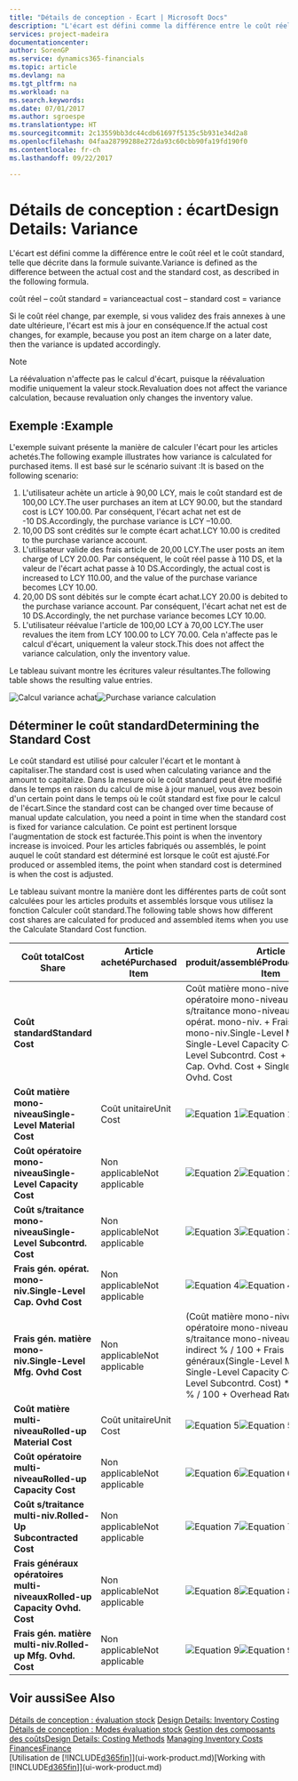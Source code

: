 ```yaml
---
title: "Détails de conception - Ecart | Microsoft Docs"
description: "L'écart est défini comme la différence entre le coût réel et le coût standard, telle que décrite dans la formule suivante."
services: project-madeira
documentationcenter: 
author: SorenGP
ms.service: dynamics365-financials
ms.topic: article
ms.devlang: na
ms.tgt_pltfrm: na
ms.workload: na
ms.search.keywords: 
ms.date: 07/01/2017
ms.author: sgroespe
ms.translationtype: HT
ms.sourcegitcommit: 2c13559bb3dc44cdb61697f5135c5b931e34d2a8
ms.openlocfilehash: 04faa28799288e272da93c60cbb90fa19fd190f0
ms.contentlocale: fr-ch
ms.lasthandoff: 09/22/2017

---
```

# <a name="design-details-variance"></a><span data-ttu-id="c90b6-103">Détails de conception : écart</span><span class="sxs-lookup"><span data-stu-id="c90b6-103">Design Details: Variance</span></span>
<span data-ttu-id="c90b6-104">L'écart est défini comme la différence entre le coût réel et le coût standard, telle que décrite dans la formule suivante.</span><span class="sxs-lookup"><span data-stu-id="c90b6-104">Variance is defined as the difference between the actual cost and the standard cost, as described in the following formula.</span></span>  

 <span data-ttu-id="c90b6-105">coût réel – coût standard = variance</span><span class="sxs-lookup"><span data-stu-id="c90b6-105">actual cost – standard cost = variance</span></span>  

 <span data-ttu-id="c90b6-106">Si le coût réel change, par exemple, si vous validez des frais annexes à une date ultérieure, l'écart est mis à jour en conséquence.</span><span class="sxs-lookup"><span data-stu-id="c90b6-106">If the actual cost changes, for example, because you post an item charge on a later date, then the variance is updated accordingly.</span></span>  

> [!NOTE]  
>  <span data-ttu-id="c90b6-107">La réévaluation n'affecte pas le calcul d'écart, puisque la réévaluation modifie uniquement la valeur stock.</span><span class="sxs-lookup"><span data-stu-id="c90b6-107">Revaluation does not affect the variance calculation, because revaluation only changes the inventory value.</span></span>  

## <a name="example"></a><span data-ttu-id="c90b6-108">Exemple :</span><span class="sxs-lookup"><span data-stu-id="c90b6-108">Example</span></span>  
 <span data-ttu-id="c90b6-109">L'exemple suivant présente la manière de calculer l'écart pour les articles achetés.</span><span class="sxs-lookup"><span data-stu-id="c90b6-109">The following example illustrates how variance is calculated for purchased items.</span></span> <span data-ttu-id="c90b6-110">Il est basé sur le scénario suivant :</span><span class="sxs-lookup"><span data-stu-id="c90b6-110">It is based on the following scenario:</span></span>  

1.  <span data-ttu-id="c90b6-111">L'utilisateur achète un article à 90,00 LCY, mais le coût standard est de 100,00 LCY.</span><span class="sxs-lookup"><span data-stu-id="c90b6-111">The user purchases an item at LCY 90.00, but the standard cost is LCY 100.00.</span></span> <span data-ttu-id="c90b6-112">Par conséquent, l'écart achat net est de -10 DS.</span><span class="sxs-lookup"><span data-stu-id="c90b6-112">Accordingly, the purchase variance is LCY –10.00.</span></span>  
2.  <span data-ttu-id="c90b6-113">10,00 DS sont crédités sur le compte écart achat.</span><span class="sxs-lookup"><span data-stu-id="c90b6-113">LCY 10.00 is credited to the purchase variance account.</span></span>  
3.  <span data-ttu-id="c90b6-114">L'utilisateur valide des frais article de 20,00 LCY.</span><span class="sxs-lookup"><span data-stu-id="c90b6-114">The user posts an item charge of LCY 20.00.</span></span> <span data-ttu-id="c90b6-115">Par conséquent, le coût réel passe à 110 DS, et la valeur de l'écart achat passe à 10 DS.</span><span class="sxs-lookup"><span data-stu-id="c90b6-115">Accordingly, the actual cost is increased to LCY 110.00, and the value of the purchase variance becomes LCY 10.00.</span></span>  
4.  <span data-ttu-id="c90b6-116">20,00 DS sont débités sur le compte écart achat.</span><span class="sxs-lookup"><span data-stu-id="c90b6-116">LCY 20.00 is debited to the purchase variance account.</span></span> <span data-ttu-id="c90b6-117">Par conséquent, l'écart achat net est de 10 DS.</span><span class="sxs-lookup"><span data-stu-id="c90b6-117">Accordingly, the net purchase variance becomes LCY 10.00.</span></span>  
5.  <span data-ttu-id="c90b6-118">L'utilisateur réévalue l'article de 100,00 LCY à 70,00 LCY.</span><span class="sxs-lookup"><span data-stu-id="c90b6-118">The user revalues the item from LCY 100.00 to LCY 70.00.</span></span> <span data-ttu-id="c90b6-119">Cela n'affecte pas le calcul d'écart, uniquement la valeur stock.</span><span class="sxs-lookup"><span data-stu-id="c90b6-119">This does not affect the variance calculation, only the inventory value.</span></span>  

 <span data-ttu-id="c90b6-120">Le tableau suivant montre les écritures valeur résultantes.</span><span class="sxs-lookup"><span data-stu-id="c90b6-120">The following table shows the resulting value entries.</span></span>  

 <span data-ttu-id="c90b6-121">![Calcul variance achat](media/design_details_inventory_costing_11_purchase_variance.png "design_details_inventory_costing_11_purchase_variance")</span><span class="sxs-lookup"><span data-stu-id="c90b6-121">![Purchase variance calculation](media/design_details_inventory_costing_11_purchase_variance.png "design_details_inventory_costing_11_purchase_variance")</span></span>  

## <a name="determining-the-standard-cost"></a><span data-ttu-id="c90b6-122">Déterminer le coût standard</span><span class="sxs-lookup"><span data-stu-id="c90b6-122">Determining the Standard Cost</span></span>  
 <span data-ttu-id="c90b6-123">Le coût standard est utilisé pour calculer l'écart et le montant à capitaliser.</span><span class="sxs-lookup"><span data-stu-id="c90b6-123">The standard cost is used when calculating variance and the amount to capitalize.</span></span> <span data-ttu-id="c90b6-124">Dans la mesure où le coût standard peut être modifié dans le temps en raison du calcul de mise à jour manuel, vous avez besoin d'un certain point dans le temps où le coût standard est fixe pour le calcul de l'écart.</span><span class="sxs-lookup"><span data-stu-id="c90b6-124">Since the standard cost can be changed over time because of manual update calculation, you need a point in time when the standard cost is fixed for variance calculation.</span></span> <span data-ttu-id="c90b6-125">Ce point est pertinent lorsque l'augmentation de stock est facturée.</span><span class="sxs-lookup"><span data-stu-id="c90b6-125">This point is when the inventory increase is invoiced.</span></span> <span data-ttu-id="c90b6-126">Pour les articles fabriqués ou assemblés, le point auquel le coût standard est déterminé est lorsque le coût est ajusté.</span><span class="sxs-lookup"><span data-stu-id="c90b6-126">For produced or assembled items, the point when standard cost is determined is when the cost is adjusted.</span></span>  

 <span data-ttu-id="c90b6-127">Le tableau suivant montre la manière dont les différentes parts de coût sont calculées pour les articles produits et assemblés lorsque vous utilisez la fonction Calculer coût standard.</span><span class="sxs-lookup"><span data-stu-id="c90b6-127">The following table shows how different cost shares are calculated for produced and assembled items when you use the Calculate Standard Cost function.</span></span>  

|<span data-ttu-id="c90b6-128">Coût total</span><span class="sxs-lookup"><span data-stu-id="c90b6-128">Cost Share</span></span>|<span data-ttu-id="c90b6-129">Article acheté</span><span class="sxs-lookup"><span data-stu-id="c90b6-129">Purchased Item</span></span>|<span data-ttu-id="c90b6-130">Article produit/assemblé</span><span class="sxs-lookup"><span data-stu-id="c90b6-130">Produced/Assembled Item</span></span>|  
|----------------|--------------------|------------------------------|  
|<span data-ttu-id="c90b6-131">**Coût standard**</span><span class="sxs-lookup"><span data-stu-id="c90b6-131">**Standard Cost**</span></span>||<span data-ttu-id="c90b6-132">Coût matière mono-niveau + Coût opératoire mono-niveau + Coût s/traitance mono-niveau + Frais gén. opérat. mono-niv. + Frais gén. matière mono-niv.</span><span class="sxs-lookup"><span data-stu-id="c90b6-132">Single-Level Material Cost + Single-Level Capacity Cost + Single-Level Subcontrd. Cost + Single-Level Cap. Ovhd. Cost + Single-Level Mfg. Ovhd. Cost</span></span>|  
|<span data-ttu-id="c90b6-133">**Coût matière mono-niveau**</span><span class="sxs-lookup"><span data-stu-id="c90b6-133">**Single-Level Material Cost**</span></span>|<span data-ttu-id="c90b6-134">Coût unitaire</span><span class="sxs-lookup"><span data-stu-id="c90b6-134">Unit Cost</span></span>|<span data-ttu-id="c90b6-135">![Equation 1](media/design_details_inventory_costing_11_equation_1.png "design_details_inventory_costing_11_equation_1")</span><span class="sxs-lookup"><span data-stu-id="c90b6-135">![Equation 1](media/design_details_inventory_costing_11_equation_1.png "design_details_inventory_costing_11_equation_1")</span></span>|  
|<span data-ttu-id="c90b6-136">**Coût opératoire mono-niveau**</span><span class="sxs-lookup"><span data-stu-id="c90b6-136">**Single-Level Capacity Cost**</span></span>|<span data-ttu-id="c90b6-137">Non applicable</span><span class="sxs-lookup"><span data-stu-id="c90b6-137">Not applicable</span></span>|<span data-ttu-id="c90b6-138">![Equation 2](media/design_details_inventory_costing_11_equation_2.png "design_details_inventory_costing_11_equation_2")</span><span class="sxs-lookup"><span data-stu-id="c90b6-138">![Equation 2](media/design_details_inventory_costing_11_equation_2.png "design_details_inventory_costing_11_equation_2")</span></span>|  
|<span data-ttu-id="c90b6-139">**Coût s/traitance mono-niveau**</span><span class="sxs-lookup"><span data-stu-id="c90b6-139">**Single-Level Subcontrd. Cost**</span></span>|<span data-ttu-id="c90b6-140">Non applicable</span><span class="sxs-lookup"><span data-stu-id="c90b6-140">Not applicable</span></span>|<span data-ttu-id="c90b6-141">![Equation 3](media/design_details_inventory_costing_11_equation_3.png "design_details_inventory_costing_11_equation_3")</span><span class="sxs-lookup"><span data-stu-id="c90b6-141">![Equation 3](media/design_details_inventory_costing_11_equation_3.png "design_details_inventory_costing_11_equation_3")</span></span>|  
|<span data-ttu-id="c90b6-142">**Frais gén. opérat. mono-niv.**</span><span class="sxs-lookup"><span data-stu-id="c90b6-142">**Single-Level Cap. Ovhd Cost**</span></span>|<span data-ttu-id="c90b6-143">Non applicable</span><span class="sxs-lookup"><span data-stu-id="c90b6-143">Not applicable</span></span>|<span data-ttu-id="c90b6-144">![Equation 4](media/design_details_inventory_costing_11_equation_4.png "design_details_inventory_costing_11_equation_4")</span><span class="sxs-lookup"><span data-stu-id="c90b6-144">![Equation 4](media/design_details_inventory_costing_11_equation_4.png "design_details_inventory_costing_11_equation_4")</span></span>|  
|<span data-ttu-id="c90b6-145">**Frais gén. matière mono-niv.**</span><span class="sxs-lookup"><span data-stu-id="c90b6-145">**Single-Level Mfg. Ovhd Cost**</span></span>|<span data-ttu-id="c90b6-146">Non applicable</span><span class="sxs-lookup"><span data-stu-id="c90b6-146">Not applicable</span></span>|<span data-ttu-id="c90b6-147">(Coût matière mono-niveau + Coût opératoire mono-niveau + Coût s/traitance mono-niveau) * Coût indirect % / 100 + Frais généraux</span><span class="sxs-lookup"><span data-stu-id="c90b6-147">(Single-Level Material Cost + Single-Level Capacity Cost + Single-Level Subcontrd. Cost) * Indirect Cost % / 100 + Overhead Rate</span></span>|  
|<span data-ttu-id="c90b6-148">**Coût matière multi-niveau**</span><span class="sxs-lookup"><span data-stu-id="c90b6-148">**Rolled-up Material Cost**</span></span>|<span data-ttu-id="c90b6-149">Coût unitaire</span><span class="sxs-lookup"><span data-stu-id="c90b6-149">Unit Cost</span></span>|<span data-ttu-id="c90b6-150">![Equation 5](media/design_details_inventory_costing_11_equation_5.png "design_details_inventory_costing_11_equation_5")</span><span class="sxs-lookup"><span data-stu-id="c90b6-150">![Equation 5](media/design_details_inventory_costing_11_equation_5.png "design_details_inventory_costing_11_equation_5")</span></span>|  
|<span data-ttu-id="c90b6-151">**Coût opératoire multi-niveau**</span><span class="sxs-lookup"><span data-stu-id="c90b6-151">**Rolled-up Capacity Cost**</span></span>|<span data-ttu-id="c90b6-152">Non applicable</span><span class="sxs-lookup"><span data-stu-id="c90b6-152">Not applicable</span></span>|<span data-ttu-id="c90b6-153">![Equation 6](media/design_details_inventory_costing_11_equation_6.png "design_details_inventory_costing_11_equation_6")</span><span class="sxs-lookup"><span data-stu-id="c90b6-153">![Equation 6](media/design_details_inventory_costing_11_equation_6.png "design_details_inventory_costing_11_equation_6")</span></span>|  
|<span data-ttu-id="c90b6-154">**Coût s/traitance multi-niv.**</span><span class="sxs-lookup"><span data-stu-id="c90b6-154">**Rolled-Up Subcontracted Cost**</span></span>|<span data-ttu-id="c90b6-155">Non applicable</span><span class="sxs-lookup"><span data-stu-id="c90b6-155">Not applicable</span></span>|<span data-ttu-id="c90b6-156">![Equation 7](media/design_details_inventory_costing_11_equation_7.png "design_details_inventory_costing_11_equation_7")</span><span class="sxs-lookup"><span data-stu-id="c90b6-156">![Equation 7](media/design_details_inventory_costing_11_equation_7.png "design_details_inventory_costing_11_equation_7")</span></span>|  
|<span data-ttu-id="c90b6-157">**Frais généraux opératoires multi-niveaux**</span><span class="sxs-lookup"><span data-stu-id="c90b6-157">**Rolled-up Capacity Ovhd. Cost**</span></span>|<span data-ttu-id="c90b6-158">Non applicable</span><span class="sxs-lookup"><span data-stu-id="c90b6-158">Not applicable</span></span>|<span data-ttu-id="c90b6-159">![Equation 8](media/design_details_inventory_costing_11_equation_8.png "design_details_inventory_costing_11_equation_8")</span><span class="sxs-lookup"><span data-stu-id="c90b6-159">![Equation 8](media/design_details_inventory_costing_11_equation_8.png "design_details_inventory_costing_11_equation_8")</span></span>|  
|<span data-ttu-id="c90b6-160">**Frais gén. matière multi-niv.**</span><span class="sxs-lookup"><span data-stu-id="c90b6-160">**Rolled-up Mfg. Ovhd. Cost**</span></span>|<span data-ttu-id="c90b6-161">Non applicable</span><span class="sxs-lookup"><span data-stu-id="c90b6-161">Not applicable</span></span>|<span data-ttu-id="c90b6-162">![Equation 9](media/design_details_inventory_costing_11_equation_9.png "design_details_inventory_costing_11_equation_9")</span><span class="sxs-lookup"><span data-stu-id="c90b6-162">![Equation 9](media/design_details_inventory_costing_11_equation_9.png "design_details_inventory_costing_11_equation_9")</span></span>|  

## <a name="see-also"></a><span data-ttu-id="c90b6-163">Voir aussi</span><span class="sxs-lookup"><span data-stu-id="c90b6-163">See Also</span></span>  
 <span data-ttu-id="c90b6-164">[Détails de conception : évaluation stock](design-details-inventory-costing.md) </span><span class="sxs-lookup"><span data-stu-id="c90b6-164">[Design Details: Inventory Costing](design-details-inventory-costing.md) </span></span>  
 <span data-ttu-id="c90b6-165">[Détails de conception : Modes évaluation stock](design-details-costing-methods.md) [Gestion des composants des coûts](finance-manage-inventory-costs.md)</span><span class="sxs-lookup"><span data-stu-id="c90b6-165">[Design Details: Costing Methods](design-details-costing-methods.md) [Managing Inventory Costs](finance-manage-inventory-costs.md)</span></span>  
 [<span data-ttu-id="c90b6-166">Finances</span><span class="sxs-lookup"><span data-stu-id="c90b6-166">Finance</span></span>](finance.md)  
 <span data-ttu-id="c90b6-167">[Utilisation de [!INCLUDE[d365fin](includes/d365fin_md.md)]](ui-work-product.md)</span><span class="sxs-lookup"><span data-stu-id="c90b6-167">[Working with [!INCLUDE[d365fin](includes/d365fin_md.md)]](ui-work-product.md)</span></span>

